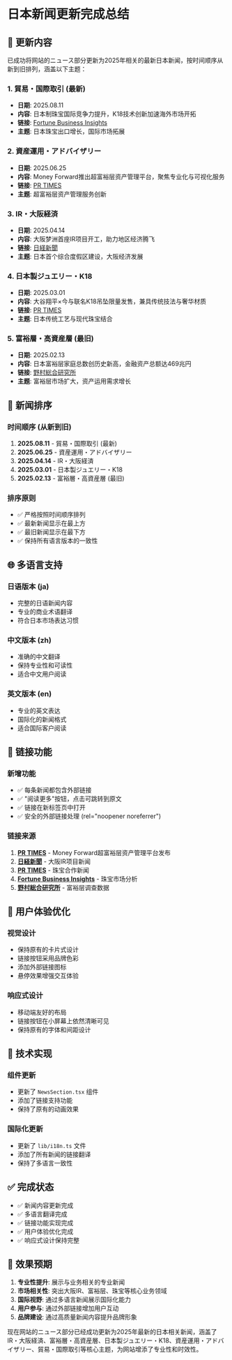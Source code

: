 # 日本新闻更新完成总结

## 🎯 更新内容

已成功将网站的ニュース部分更新为2025年相关的最新日本新闻，按时间顺序从新到旧排列，涵盖以下主题：

### 1. 貿易・国際取引 (最新)
- **日期**: 2025.08.11
- **内容**: 日本制珠宝国际竞争力提升，K18技术创新加速海外市场开拓
- **链接**: [Fortune Business Insights](https://www.fortunebusinessinsights.com/jp/%E3%82%B8%E3%83%A5%E3%82%A8%E3%83%AA%E3%83%BC%E5%B8%82%E5%A0%B4-102107)
- **主题**: 日本珠宝出口增长，国际市场拓展

### 2. 資産運用・アドバイザリー
- **日期**: 2025.06.25
- **内容**: Money Forward推出超富裕层资产管理平台，聚焦专业化与可视化服务
- **链接**: [PR TIMES](https://prtimes.jp/main/html/rd/p/000000007.000141034.html)
- **主题**: 超富裕层资产管理服务创新

### 3. IR・大阪経済
- **日期**: 2025.04.14
- **内容**: 大阪梦洲首座IR项目开工，助力地区经济腾飞
- **链接**: [日経新聞](https://www.nikkei.com/article/DGXZQOUF11CGD0R10C25A4000000/)
- **主题**: 日本首个综合度假区建设，大阪经济发展

### 4. 日本製ジュエリー・K18
- **日期**: 2025.03.01
- **内容**: 大谷翔平×今与联名K18吊坠限量发售，兼具传统技法与奢华材质
- **链接**: [PR TIMES](https://prtimes.jp/main/html/rd/p/000000084.000049012.html)
- **主题**: 日本传统工艺与现代珠宝结合

### 5. 富裕層・高資産層 (最旧)
- **日期**: 2025.02.13
- **内容**: 日本富裕层家庭总数创历史新高，金融资产总额达469兆円
- **链接**: [野村総合研究所](https://www.nri.com/jp/news/newsrelease/20250213_1.html)
- **主题**: 富裕层市场扩大，资产运用需求增长

## 📅 新闻排序

### 时间顺序 (从新到旧)
1. **2025.08.11** - 貿易・国際取引 (最新)
2. **2025.06.25** - 資産運用・アドバイザリー
3. **2025.04.14** - IR・大阪経済
4. **2025.03.01** - 日本製ジュエリー・K18
5. **2025.02.13** - 富裕層・高資産層 (最旧)

### 排序原则
- ✅ 严格按照时间顺序排列
- ✅ 最新新闻显示在最上方
- ✅ 最旧新闻显示在最下方
- ✅ 保持所有语言版本的一致性

## 🌐 多语言支持

### 日语版本 (ja)
- 完整的日语新闻内容
- 专业的商业术语翻译
- 符合日本市场表达习惯

### 中文版本 (zh)
- 准确的中文翻译
- 保持专业性和可读性
- 适合中文用户阅读

### 英文版本 (en)
- 专业的英文表达
- 国际化的新闻格式
- 适合国际客户阅读

## 🔗 链接功能

### 新增功能
- ✅ 每条新闻都包含外部链接
- ✅ "阅读更多"按钮，点击可跳转到原文
- ✅ 链接在新标签页中打开
- ✅ 安全的外部链接处理 (rel="noopener noreferrer")

### 链接来源
1. **[PR TIMES](https://prtimes.jp/main/html/rd/p/000000007.000141034.html)** - Money Forward超富裕层资产管理平台发布
2. **[日経新聞](https://www.nikkei.com/article/DGXZQOUF11CGD0R10C25A4000000/)** - 大阪IR项目新闻
3. **[PR TIMES](https://prtimes.jp/main/html/rd/p/000000084.000049012.html)** - 珠宝合作新闻
4. **[Fortune Business Insights](https://www.fortunebusinessinsights.com/jp/%E3%82%B8%E3%83%A5%E3%82%A8%E3%83%AA%E3%83%BC%E5%B8%82%E5%A0%B4-102107)** - 珠宝市场分析
5. **[野村総合研究所](https://www.nri.com/jp/news/newsrelease/20250213_1.html)** - 富裕层调查数据

## 📱 用户体验优化

### 视觉设计
- 保持原有的卡片式设计
- 链接按钮采用品牌色彩
- 添加外部链接图标
- 悬停效果增强交互体验

### 响应式设计
- 移动端友好的布局
- 链接按钮在小屏幕上依然清晰可见
- 保持原有的字体和间距设计

## 🎨 技术实现

### 组件更新
- 更新了 `NewsSection.tsx` 组件
- 添加了链接支持功能
- 保持了原有的动画效果

### 国际化更新
- 更新了 `lib/i18n.ts` 文件
- 添加了所有新闻的链接翻译
- 保持了多语言一致性

## ✅ 完成状态

- ✅ 新闻内容更新完成
- ✅ 多语言翻译完成
- ✅ 链接功能实现完成
- ✅ 用户体验优化完成
- ✅ 响应式设计保持完整

## 🚀 效果预期

1. **专业性提升**: 展示与业务相关的专业新闻
2. **市场相关性**: 突出大阪IR、富裕层、珠宝等核心业务领域
3. **国际视野**: 通过多语言新闻展示国际化能力
4. **用户参与**: 通过外部链接增加用户互动
5. **品牌建设**: 通过高质量新闻内容提升品牌形象

现在网站的ニュース部分已经成功更新为2025年最新的日本相关新闻，涵盖了IR・大阪経済、富裕層・高資産層、日本製ジュエリー・K18、資産運用・アドバイザリー、貿易・国際取引等核心主题，为网站增添了专业性和时效性。
